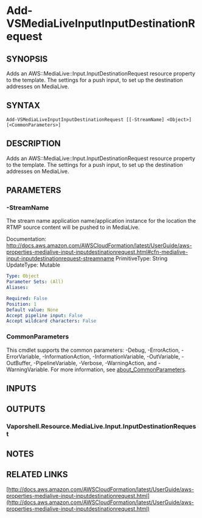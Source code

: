 # Add-VSMediaLiveInputInputDestinationRequest

## SYNOPSIS
Adds an AWS::MediaLive::Input.InputDestinationRequest resource property to the template.
The settings for a push input, to set up the destination addresses on MediaLive.

## SYNTAX

```
Add-VSMediaLiveInputInputDestinationRequest [[-StreamName] <Object>] [<CommonParameters>]
```

## DESCRIPTION
Adds an AWS::MediaLive::Input.InputDestinationRequest resource property to the template.
The settings for a push input, to set up the destination addresses on MediaLive.

## PARAMETERS

### -StreamName
The stream name application name/application instance for the location the RTMP source content will be pushed to in MediaLive.

Documentation: http://docs.aws.amazon.com/AWSCloudFormation/latest/UserGuide/aws-properties-medialive-input-inputdestinationrequest.html#cfn-medialive-input-inputdestinationrequest-streamname
PrimitiveType: String
UpdateType: Mutable

```yaml
Type: Object
Parameter Sets: (All)
Aliases:

Required: False
Position: 1
Default value: None
Accept pipeline input: False
Accept wildcard characters: False
```

### CommonParameters
This cmdlet supports the common parameters: -Debug, -ErrorAction, -ErrorVariable, -InformationAction, -InformationVariable, -OutVariable, -OutBuffer, -PipelineVariable, -Verbose, -WarningAction, and -WarningVariable. For more information, see [about_CommonParameters](http://go.microsoft.com/fwlink/?LinkID=113216).

## INPUTS

## OUTPUTS

### Vaporshell.Resource.MediaLive.Input.InputDestinationRequest
## NOTES

## RELATED LINKS

[http://docs.aws.amazon.com/AWSCloudFormation/latest/UserGuide/aws-properties-medialive-input-inputdestinationrequest.html](http://docs.aws.amazon.com/AWSCloudFormation/latest/UserGuide/aws-properties-medialive-input-inputdestinationrequest.html)

